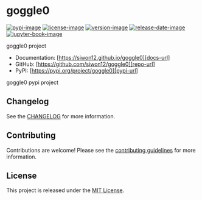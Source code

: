 # goggle0

[![pypi-image]][pypi-url]
[![license-image]][license-url]
[![version-image]][release-url]
[![release-date-image]][release-url]
[![jupyter-book-image]][docs-url]

<!-- Links: -->
[pypi-image]: https://img.shields.io/pypi/v/goggle0
[license-image]: https://img.shields.io/github/license/siwon12/goggle0
[license-url]: https://github.com/siwon12/goggle0/blob/main/LICENSE
[version-image]: https://img.shields.io/github/v/release/siwon12/goggle0?sort=semver
[release-date-image]: https://img.shields.io/github/release-date/siwon12/goggle0
[release-url]: https://github.com/siwon12/goggle0/releases
[jupyter-book-image]: https://jupyterbook.org/en/stable/_images/badge.svg

[repo-url]: https://github.com/siwon12/goggle0
[pypi-url]: https://pypi.org/project/goggle0
[docs-url]: https://siwon12.github.io/goggle0
[changelog]: https://github.com/siwon12/goggle0/blob/main/CHANGELOG.md
[contributing guidelines]: https://github.com/siwon12/goggle0/blob/main/CONTRIBUTING.md
<!-- Links: -->

goggle0 project

- Documentation: [https://siwon12.github.io/goggle0][docs-url]
- GitHub: [https://github.com/siwon12/goggle0][repo-url]
- PyPI: [https://pypi.org/project/goggle0][pypi-url]

goggle0 pypi project

## Changelog

See the [CHANGELOG] for more information.

## Contributing

Contributions are welcome! Please see the [contributing guidelines] for more information.

## License

This project is released under the [MIT License][license-url].
